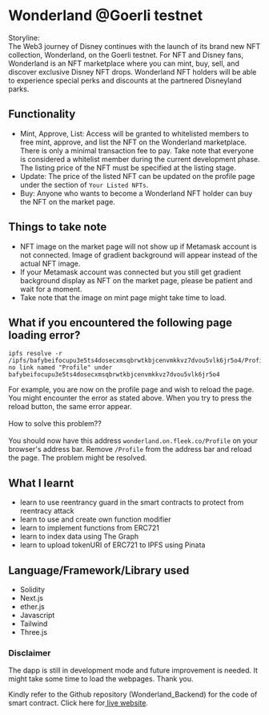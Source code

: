 # Wonderland @Goerli testnet

Storyline:<br/>
The Web3 journey of Disney continues with the launch of its brand new NFT collection, Wonderland, on the Goerli testnet.
For NFT and Disney fans, Wonderland is an NFT marketplace where you can mint, buy, sell, and discover exclusive Disney NFT drops.
Wonderland NFT holders will be able to experience special perks and discounts at the partnered Disneyland parks.

## **Functionality**

-   Mint, Approve, List: Access will be granted to whitelisted members to free mint, approve, and list the NFT on the Wonderland marketplace. There is only a minimal transaction fee to pay. Take note that everyone is considered a whitelist member during the current development phase. The listing price of the NFT must be specified at the listing stage.
-   Update: The price of the listed NFT can be updated on the profile page under the section of `Your Listed NFTs`.
-   Buy: Anyone who wants to become a Wonderland NFT holder can buy the NFT on the market page.

## **Things to take note**

-   NFT image on the market page will not show up if Metamask account is not connected. Image of gradient background will appear instead of the actual NFT image.
-   If your Metamask account was connected but you still get gradient background display as NFT on the market page, please be patient and wait for a moment.
-   Take note that the image on mint page might take time to load.

## **What if you encountered the following page loading error?**

```
ipfs resolve -r /ipfs/bafybeifocupu3e5ts4dosecxmsqbrwtkbjcenvmkkvz7dvou5vlk6jr5o4/Profile: no link named "Profile" under bafybeifocupu3e5ts4dosecxmsqbrwtkbjcenvmkkvz7dvou5vlk6jr5o4
```

For example, you are now on the profile page and wish to reload the page. You might encounter the error as stated above. When you try to press the reload button, the same error appear. <br/><br/>
How to solve this problem??<br/><br/>
You should now have this address `wonderland.on.fleek.co/Profile` on your browser's address bar. Remove `/Profile` from the address bar and reload the page. The problem might be resolved.

## **What I learnt**

-   learn to use reentrancy guard in the smart contracts to protect from reentracy attack
-   learn to use and create own function modifier
-   learn to implement functions from ERC721
-   learn to index data using The Graph
-   learn to upload tokenURI of ERC721 to IPFS using Pinata

## **Language/Framework/Library used**

-   Solidity
-   Next.js
-   ether.js
-   Javascript
-   Tailwind
-   Three.js

### **Disclaimer**

The dapp is still in development mode and future improvement is needed. It might take some time to load the webpages.
Thank you.

Kindly refer to the Github repository (Wonderland_Backend) for the code of smart contract. Click here for<a href="https://wonderland-marketplace.vercel.app/" target="_blank"> live website</a>.
